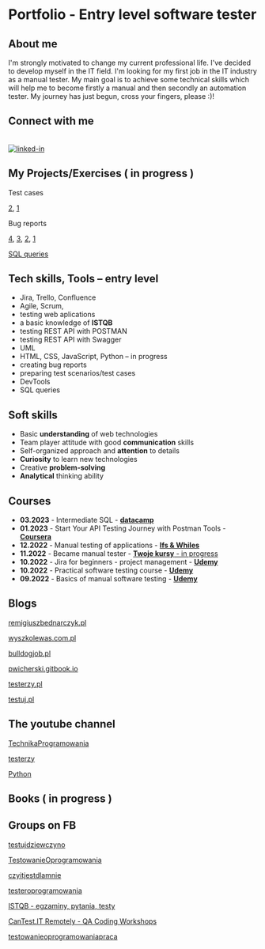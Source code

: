 # Portfolio - Entry level software tester

## About me
I'm strongly motivated to change my current professional life. I've decided to develop myself in the IT field. I'm looking for my first job in the IT industry as a manual tester. My main goal is to achieve some technical skills which will help me to become firstly a manual and then secondly an automation tester. My journey has just begun, cross your fingers, please :)!

## Connect with me
<br>[<img align="bottom" alt="linked-in" src="https://img.shields.io/badge/linkedin-%230077B5.svg?&style=for-the-badge&logo=linkedin&logoColor=white" />](https://www.linkedin.com/in/katarzynahoffmann/?locale=en_US)

## My Projects/Exercises ( in progress )
Test cases

  [2](https://docs.google.com/spreadsheets/d/1I4zSh_90uX-90eNO4WL3mjj1H1mrvm-S/edit?usp=share_link&ouid=105697695448233424971&rtpof=true&sd=true), 
  [1](https://docs.google.com/spreadsheets/d/1LGv9Bn3lH1zHVDcQjMldOju52sy4QUxQ_6_pyJbBBis/edit?usp=share_link)
  
Bug reports

[4](https://drive.google.com/file/d/1LtpsjbMkhxzRmM0VGzsWHAHEE-NwGSVQ/view?usp=share_link), [3](https://drive.google.com/file/d/10jielDyFyX-DBm3BEHsYG25CJcozsnoD/view?usp=share_link), [2](https://drive.google.com/file/d/172xrvE-Tma_0GzUTB7Gq6WXYrUdwQADc/view?usp=share_link), [1](https://drive.google.com/file/d/1w8TIE92ZZT1e3Do-yz_Uy7oQjEexr_ZU/view?usp=share_link)

[SQL queries](https://drive.google.com/file/d/1kuSosBbCydpJke2w3olSAOKam73Oed4O/view?usp=share_link)

## Tech skills, Tools – entry level
* Jira, Trello, Confluence
*	Agile, Scrum,
*	testing web aplications
*	a basic knowledge of **ISTQB**
*	testing REST API with POSTMAN
*	testing REST API with Swagger
*	UML
*	HTML, CSS, JavaScript, Python – in progress
*	creating bug reports
*	preparing test scenarios/test cases
* DevTools
* SQL queries

## Soft skills
*	Basic **understanding** of web technologies
*	Team player attitude with good **communication** skills
*	Self-organized approach and **attention** to details
*	**Curiosity** to learn new technologies
*	Creative **problem-solving** 
*	**Analytical** thinking ability

## Courses
* **03.2023** - Intermediate SQL - [**datacamp**](https://drive.google.com/file/d/1KgqCmUwSuQzVNAJTGIjE42eVNnm7nmAd/view?usp=share_link)
* **01.2023** - Start Your API Testing Journey with Postman Tools - [**Coursera**](https://www.coursera.org/account/accomplishments/certificate/TSRWW9VKUNZC)
* **12.2022** - Manual testing of applications - [**Ifs & Whiles**](https://drive.google.com/file/d/16ziGBzSFcwUCWgOn0UgVhB9X6M7lWAFf/view?usp=share_link)
*	**11.2022** - Became manual tester - [**Twoje kursy** - in progress](https://jak-zostac-testerem.pl/)
*	**10.2022** - Jira for beginners - project management - [**Udemy**](https://drive.google.com/file/d/1eZSeFEA6SvheMDZZiZcdoHCXPQVmwSJA/view?usp=share_link)
*	**10.2022** - Practical software testing course - [**Udemy**](https://drive.google.com/file/d/1kL4zLxVPwz4HweG4yQdVKG0KojdrNQqT/view?usp=share_link)
*	**09.2022** - Basics of manual software testing - [**Udemy**](https://drive.google.com/file/d/1qVzR4buiFkKs5dfxfySw62PaV4Xw7q6z/view?usp=share_link)

## Blogs  
[remigiuszbednarczyk.pl](https://remigiuszbednarczyk.pl/)

[wyszkolewas.com.pl](https://www.wyszkolewas.com.pl/category/testowanie_manualne/)

[bulldogjob.pl](https://bulldogjob.pl/readme/s/q,tester)

[pwicherski.gitbook.io](https://pwicherski.gitbook.io/testowanie-oprogramowania/?fbclid=IwAR2VXnbT0cBI31R4W0eWQCA5Y6eknj191deF2KUTfVw2WJmAU92CkYNE914)

[testerzy.pl](https://testerzy.pl/baza-wiedzy)

[testuj.pl](https://testuj.pl/blog/tester-oprogramowania-baza-wiedzy/)

## The youtube channel
[TechnikaProgramowania](https://www.youtube.com/@TechnikaProgramowania)

[testerzy](https://www.youtube.com/@testerzy)

[Python](https://www.youtube.com/@KacperSieradzinski)

## Books ( in progress )

## Groups on FB
[testujdziewczyno](https://www.facebook.com/groups/testujdziewczyno)

[TestowanieOprogramowania](https://www.facebook.com/groups/TestowanieOprogramowania)

[czyitjestdlamnie](https://www.facebook.com/groups/czyitjestdlamnie)

[testeroprogramowania](https://www.facebook.com/groups/testeroprogramowania)

[ISTQB - egzaminy, pytania, testy](https://www.facebook.com/groups/194288250951242)

[CanTest.IT Remotely - QA Coding Workshops](https://www.facebook.com/groups/cantestitremotely)

[testowanieoprogramowaniapraca](https://www.facebook.com/groups/testowanieoprogramowaniapraca)


